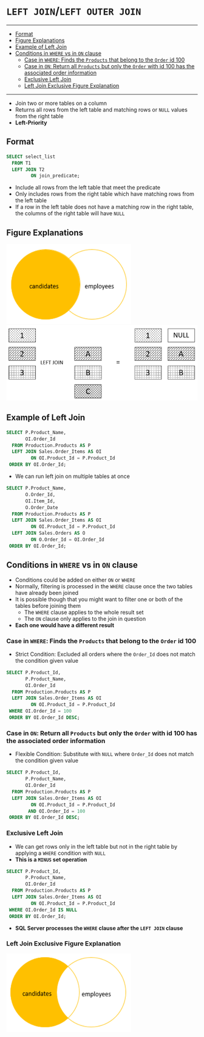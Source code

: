 # `LEFT JOIN`/`LEFT OUTER JOIN`

---

- [Format](#format)
- [Figure Explanations](#figure-explanations)
- [Example of Left Join](#example-of-left-join)
- [Conditions in `WHERE` vs in `ON` clause](#conditions-in-where-vs-in-on-clause)
  - [Case in `WHERE`: Finds the `Products` that belong to the `Order` id 100](#case-in-where-finds-the-products-that-belong-to-the-order-id-100)
  - [Case in `ON`: Return all `Products` but only the `Order` with id 100 has the associated order information](#case-in-on-return-all-products-but-only-the-order-with-id-100-has-the-associated-order-information)
  - [Exclusive Left Join](#exclusive-left-join)
  - [Left Join Exclusive Figure Explanation](#left-join-exclusive-figure-explanation)

---

- Join two or more tables on a column
- Returns all rows from the left table and matching rows or `NULL` values from the right table
- **Left-Priority**

## Format

```sql
SELECT select_list
  FROM T1
  LEFT JOIN T2
         ON join_predicate;
```

- Include all rows from the left table that meet the predicate
- Only includes rows from the right table which have matching rows from the left table
- If a row in the left table does not have a matching row in the right table, the columns of the right table will have `NULL`

## Figure Explanations

<img src="../../figures/venn-diagram-left-join.png">
<img src="../../figures/left-join-explanation.png">

## Example of Left Join

```sql
SELECT P.Product_Name,
       OI.Order_Id
  FROM Production.Products AS P
  LEFT JOIN Sales.Order_Items AS OI
         ON OI.Product_Id = P.Product_Id
 ORDER BY OI.Order_Id;
```

- We can run left join on multiple tables at once

```sql
SELECT P.Product_Name,
       O.Order_Id,
       OI.Item_Id,
       O.Order_Date
  FROM Production.Products AS P
  LEFT JOIN Sales.Order_Items AS OI
         ON OI.Product_Id = P.Product_Id
  LEFT JOIN Sales.Orders AS O
         ON O.Order_Id = OI.Order_Id
 ORDER BY OI.Order_Id;
```

## Conditions in `WHERE` vs in `ON` clause

- Conditions could be added on either `ON` or `WHERE`
- Normally, filtering is processed in the `WHERE` clause once the two tables have already been joined
- It is possible though that you might want to filter one or both of the tables before joining them
  - The `WHERE` clause applies to the whole result set
  - The `ON` clause only applies to the join in question
- **Each one would have a different result**

### Case in `WHERE`: Finds the `Products` that belong to the `Order` id 100

- Strict Condition: Excluded all orders where the `Order_Id` does not match the condition given value

```sql
SELECT P.Product_Id,
       P.Product_Name,
       OI.Order_Id
  FROM Production.Products AS P
  LEFT JOIN Sales.Order_Items AS OI
         ON OI.Product_Id = P.Product_Id
 WHERE OI.Order_Id = 100
 ORDER BY OI.Order_Id DESC;
```

### Case in `ON`: Return all `Products` but only the `Order` with id 100 has the associated order information

- Flexible Condition: Substitute with `NULL` where `Order_Id` does not match the condition given value

```sql
SELECT P.Product_Id,
       P.Product_Name,
       OI.Order_Id
  FROM Production.Products AS P
  LEFT JOIN Sales.Order_Items AS OI
         ON OI.Product_Id = P.Product_Id
        AND OI.Order_Id = 100
 ORDER BY OI.Order_Id DESC;
```

### Exclusive Left Join

- We can get rows only in the left table but not in the right table by applying a `WHERE` condition with `NULL`
- **This is a `MINUS` set operation**

```sql
SELECT P.Product_Id,
       P.Product_Name,
       OI.Order_Id
  FROM Production.Products AS P
  LEFT JOIN Sales.Order_Items AS OI
         ON OI.Product_Id = P.Product_Id
 WHERE OI.Order_Id IS NULL
 ORDER BY OI.Order_Id;
```

- **SQL Server processes the `WHERE` clause after the `LEFT JOIN` clause**

### Left Join Exclusive Figure Explanation

<img src="../../figures/venn-diagram-exclusive-left-join.png">
